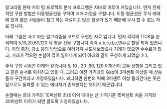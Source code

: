 알고리즘
현재 저의 텀 프로젝트 분석 프로그램은 자바로 이루어 져있습니다.
먼저 전체적인 구현 방법은 이동평균선을 구하여 매매 지점을 구합니다.
이동 평균선은 주식 매매에 있어 많은 사람들이 참고 하는 자료이고 많은 정보가 있기 때문에 무시 할 수 없는 자료 입니다.

아래 그림은 사고 파는 알고리즘을 코드로 구현한 자료 입니다.
먼저 각각의 TICK을 분석하여 5,10,20,60,120 틱 평균 선을 구합니다
각각 a,b,c,d,e,변수로 할당 되어 있습니다. 이의 증감, 감소 등의 방법으로 여러가지 시도해보았으나 거래가 많으면 수수료가 많고, 거래가 적으면 손실이 많이 일어나게 되어 아래와 같이 구성하게 되었습니다.

주식 구입 시점은 아래와 같습니다
5, 10 , 20 ,60, 120 이평선이 모두 상향을 그리고 있고 같은 순서로 위치하고 있을 때,
그리고 이전 가격과의 Gap이 3퍼센트 이상일 때 상승 돌파 구간이라고 가정하였습니다.
왜냐하면 한번의 틱에 3퍼센트 이상 올라간다는 뜻은 앞으로도 돌파할 수 있는 에너지가 존재한다는 뜻이기 때문입니다.

손절매는 최대 가격의 10퍼센트
최대 이익 매매는 산 가격기준 15퍼센트
처음 가격의 30퍼센트 이하가 되면 팔도록 지정하였습니다.
